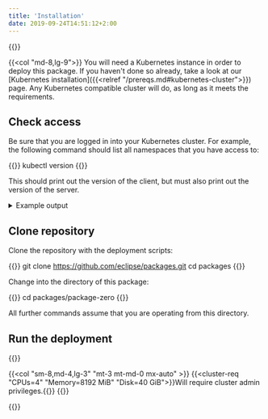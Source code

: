 ```yaml
---
title: 'Installation'
date: 2019-09-24T14:51:12+2:00
---
```


{{<row>}}

{{<col "md-8,lg-9">}}
You will need a Kubernetes instance in order to deploy this package. If you haven't done so already, take a look at our [Kubernetes installation]({{<relref "/prereqs.md#kubernetes-cluster">}}) page. Any Kubernetes compatible cluster will do, as long as
it meets the requirements.

## Check access

Be sure that you are logged in into your Kubernetes cluster. For example, the following command
should list all namespaces that you have access to:

{{<clipboard>}}
    kubectl version
{{</clipboard>}}

This should print out the version of the client, but must also print out the version of the server.

<details>
<summary>Example output</summary>
<pre>
Client Version: version.Info{Major:"1", Minor:"16", GitVersion:"v1.16.1", GitCommit:"d647ddbd755faf07169599a625faf302ffc34458", GitTreeState:"clean", BuildDate:"2019-10-02T17:01:15Z", GoVersion:"go1.12.10", Compiler:"gc", Platform:"linux/amd64"}
Server Version: version.Info{Major:"1", Minor:"13+", GitVersion:"v1.13.4+c2a5caf", GitCommit:"c2a5caf", GitTreeState:"clean", BuildDate:"2019-09-21T02:12:52Z", GoVersion:"go1.11.13", Compiler:"gc", Platform:"linux/amd64"}
</pre>

</details>

## Clone repository

Clone the repository with the deployment scripts:

{{<clipboard>}}
    git clone https://github.com/eclipse/packages.git
    cd packages
{{</clipboard>}}

Change into the directory of this package:

{{<clipboard>}}
    cd packages/package-zero
{{</clipboard>}}

All further commands assume that you are operating from this directory.

## Run the deployment

{{</col>}}

{{<col "sm-8,md-4,lg-3" "mt-3 mt-md-0 mx-auto" >}}
{{<cluster-req "CPUs=4" "Memory=8192 MiB" "Disk=40 GiB">}}Will require cluster admin privileges.{{</cluster-req>}}
{{</col>}}

{{</row>}}

